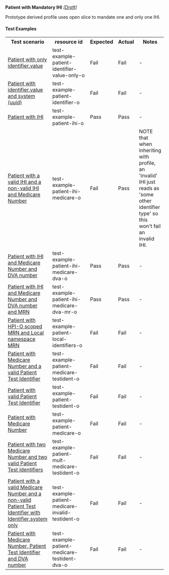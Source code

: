 **Patient with Mandatory IHI** *[[Draft](http://hl7.org/fhir/r4/valueset-publication-status.html)]*

Prototype derived profile uses open slice to mandate one and only one IHI.

#### Test Examples

<table class="list" style="width:100%">
    <colgroup>
       <col span="1" style="width: 24%;"/>
       <col span="1" style="width: 25%;"/>
       <col span="1" style="width: 10%;"/>
       <col span="1" style="width: 10%;"/>
       <col span="1" style="width: 15%;"/>
    </colgroup>
	<tbody>
      <tr>
        <th>Test scenario</th>
        <th>resource id</th>
        <th>Expected</th>
        <th>Actual</th>
		<th>Notes</th>
      </tr>
      <tr>
        <td><a href="Patient-test-example-patient-identifier-value-only-o.html">Patient with only identifier.value</a></td>
        <td>test-example-patient-identifier-value-only-o</td>
        <td>Fail</td>
        <td>Fail</td>
        <td>-</td>
      </tr>
      <tr>
        <td><a href="Patient-test-example-patient-identifier-o.html">Patient with identifier.value and system (uuid)</a></td>
        <td>test-example-patient-identifier-o</td>
        <td>Fail</td>
        <td>Fail</td>
        <td>-</td>
      </tr>
      <tr>
        <td><a href="Patient-test-example-patient-ihi-o.html">Patient with IHI</a></td>
        <td>test-example-patient-ihi-o</td>
        <td>Pass</td>
        <td>Pass</td>
        <td>-</td>
      </tr>
      <tr>
        <td><a href="Patient-test-example-patient-ihi-medicare-o.html">Patient with a valid IHI and a non-valid IHI and Medicare Number</a></td>
        <td>test-example-patient-ihi-medicare-o</td>
        <td>Fail</td>
        <td>Pass</td>
        <td>NOTE that when inheriting with profile, an 'invalid' IHI just reads as 'some other identifier type' so this won't fail an invalid IHI.</td>
      </tr>
      <tr>
        <td><a href="Patient-test-example-patient-ihi-medicare-dva-o.html">Patient with IHI and Medicare Number and DVA number</a></td>
        <td>test-example-patient-ihi-medicare-dva-o</td>
        <td>Pass</td>
        <td>Pass</td>
        <td>-</td>
      </tr>
      <tr>
        <td><a href="Patient-test-example-patient-ihi-medicare-dva-mr-o.html">Patient with IHI and Medicare Number and DVA number and MRN</a></td>
        <td>test-example-patient-ihi-medicare-dva-mr-o</td>
        <td>Pass</td>
        <td>Pass</td>
        <td>-</td>
      </tr>
      <tr>
        <td><a href="Patient-test-example-patient-local-identifiers-o.html">Patient with HPI-O scoped MRN and Local namespace MRN</a></td>
        <td>test-example-patient-local-identifiers-o</td>
        <td>Fail</td>
        <td>Fail</td>
        <td>-</td>
      </tr>
      <tr>
        <td><a href="Patient-test-example-patient-medicare-testident-o.html">Patient with Medicare Number and a valid Patient Test Identifier</a></td>
        <td>test-example-patient-medicare-testident-o</td>
        <td>Fail</td>
        <td>Fail</td>
        <td>-</td>
      </tr>
      <tr>
        <td><a href="Patient-test-example-patient-testident-o.html">Patient with valid Patient Test Identifier</a></td>
        <td>test-example-patient-testident-o</td>
        <td>Fail</td>
        <td>Fail</td>
        <td>-</td>
      </tr>
      <tr>
        <td><a href="Patient-test-example-patient-medicare-o.html">Patient with Medicare Number</a></td>
        <td>test-example-patient-medicare-o</td>
        <td>Fail</td>
        <td>Fail</td>
        <td>-</td>
      </tr>
      <tr>
        <td><a href="Patient-test-example-patient-mult-medicare-testident-o.html">Patient with two Medicare Number and two valid Patient Test Identifiers</a></td>
        <td>test-example-patient-mult-medicare-testident-o</td>
        <td>Fail</td>
        <td>Fail</td>
        <td>-</td>
      </tr>
      <tr>
        <td><a href="Patient-test-example-patient-medicare-invalid-testident-o.html">Patient with a valid Medicare Number and a non-valid Patient Test Identifier with Identifier.system only</a></td>
        <td>test-example-patient-medicare-invalid-testident-o</td>
        <td>Fail</td>
        <td>Fail</td>
        <td>-</td>
      </tr>
      <tr>
        <td><a href="Patient-test-example-patient-medicare-testident-dva-o.html">Patient with Medicare Number, Patient Test Identifier and DVA number</a></td>
        <td>test-example-patient-medicare-testident-dva-o</td>
        <td>Fail</td>
        <td>Fail</td>
        <td>-</td>
      </tr>
    </tbody>
</table>

